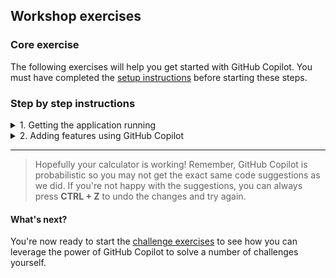 ## Workshop exercises

### Core exercise

The following exercises will help you get started with GitHub Copilot. You must have completed the [setup instructions](<./1. setup.md>) before starting these steps.


### Step by step instructions

<details>
<summary>1. Getting the application running</summary>

**Starting Point**: You should have the repo open in VSCode (or your supported IDE)

1. Press ```CTRL + ` ``` to open the terminal window in VS Code if it is not already open.

2. **Open a ```.java``` file and run F5**
- Alternatively,Enter ```./mvnw spring-boot:run``` in the terminal window and press **ENTER** to run the application.

3. In the pop-up window that appears in the bottom right corner of the Codespace window, click the **Open in Browser** button. This will securely map port 3000 from the Codespace environment (if you're using Codespaces) to your local browser so you can see the running calculator application.

<img width="460" alt="Open in Browser" src="../assets/open%20in%20browser.png">

4. Do some simple calculations to show that the calculator is working as expected.

<img width="460" alt="The Node Calculator" src="../assets/calculator.png">

5. Close the browser window for now and return to the Codespace window.

6. Ensure your focus is in the terminal window and press ``` CTRL + C ``` to stop the application.

</details>

<details>
<summary>2. Adding features using GitHub Copilot</summary>

**TO DO** -  You've been asked to add a new feature to the calculator application.

### Adding the buttons to the calculator UI

1. Open the ```static/index.html``` file in the editor window.

2. Scroll down to where you see the ```<!-- TODO: Buttons -->``` comment

3. Add a new line below this comment and type the following two lines. You should see GitHub Copilot start to autocomplete the second line as you type. When you see this, just press ```TAB``` to accept the completion.

``` <!-- add a button for a power (or exponential) function --> ```
``` <button class="btn" onClick="operationPressed('^')">^</button> ```

Your finished snippet should match the following.

<img width="538" alt="GitHub Copilot suggestions" src="../assets/index-html.png">

### Adding the logic for the new features

5. Open the 
[ArithmeticController.java](../src/main/java/com/copilot/calculator/api/ArithmeticController.java#L16) file in the editor window.

6. Scroll down to where you see the ```// TODO: Add operator``` comment

7. Press **ENTER** at the end of the line that defines the divide function.

8. Start typing the following line and notice that GitHub Copilot should start to offer code completion half way through the word "power" as you're typing. Press **TAB** to accept the suggestion.

```"power",    (Double a, Double b) -> Math.pow(a, b)```

9. Open the 
[client.js](../src/main/resources/static/client.js#L22) file in the editor window.


10. Scroll down to where you see the ```// TODO: Add operator``` comment (Line 22)

11. Move your cursor to the end of the line 35 (to the right of ```break;``` and press **ENTER**.

GitHub Copilot should display ghost text suggesting the code shown in the following screenshot. Press **TAB** to accept the suggestion.

<img width="353" alt="GitHub Copilot suggestions" src="../assets/case-suggestion.png">

12. Press **ENTER** at the end of the line, then accept the next two lines Copilot suggests.

Your completed addition should match the following.

<img width="376" alt="GitHub Copilot suggestions" src="../assets/Add-operator-completed.png">

13. Press ```CTRL + ` ``` to open the terminal window in VS Code.

14. Enter ```./mvnw spring-boot:run``` in the terminal window and press **ENTER** to run the application.

15. You should test the new button by clicking 3, then the "^" (power) button, then click 2. Click "=" and the result should be 9.

16. Close the browser window, return to the Terminal window in Codespaces and press ```CTRL+C``` to terminate the application.

**Success**, you have enhanced the calculator application using GitHub Copilot!

</details>


---

>Hopefully your calculator is working! Remember, GitHub Copilot is probabilistic so you may not get the exact same code suggestions as we did. If you're not happy with the suggestions, you can always press **CTRL + Z** to undo the changes and try again.


#### What's next?
You're now ready to start the [challenge exercises](<./3. challenge exercises.md>) to see how you can leverage the power of GitHub Copilot to solve a number of challenges yourself.
